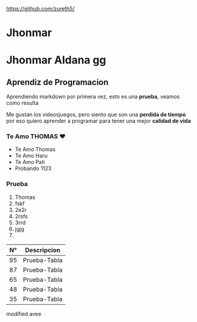 https://github.com/zureth5/
# Jhonmar
# Jhonmar Aldana gg
## Aprendiz de Programacion

Aprendiendo markdown por primera vez, esto es una **prueba**, veamos como resulta


Me gustan los videosjuegos, pero siento que son una **perdida de tiempo** por eso quiero aprender a programar para tener una mejor **calidad de vida**



### Te Amo THOMAS ❤️

* Te Amo Thomas
* Te Amo Haru
* Te Amo Pati
* Probando 1123

### Prueba

1. Thomas
2. fskf
3. 2e2r
4. 2rsfs
5. 3rrd
6. jgjg
7.
| N° | Descripcion  |
|----|--------------|
| 95 | Prueba-Tabla |
| 87 | Prueba-Tabla |
| 65 | Prueba-Tabla |
| 48 | Prueba-Tabla |
| 35 | Prueba-Tabla |

modified
avee